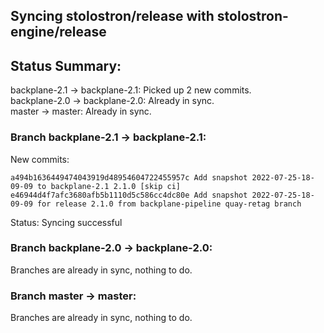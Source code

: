 ## Syncing stolostron/release with stolostron-engine/release

## Status Summary:

backplane-2.1 -> backplane-2.1: Picked up 2 new commits.  
backplane-2.0 -> backplane-2.0: Already in sync.  
master -> master: Already in sync.  

### Branch backplane-2.1 -> backplane-2.1:

New commits:

```
a494b1636449474043919d48954604722455957c Add snapshot 2022-07-25-18-09-09 to backplane-2.1 2.1.0 [skip ci]
e46944d4f7afc3680afb5b1110d5c586cc4dc80e Add snapshot 2022-07-25-18-09-09 for release 2.1.0 from backplane-pipeline quay-retag branch
```

Status: Syncing successful

### Branch backplane-2.0 -> backplane-2.0:

Branches are already in sync, nothing to do.

### Branch master -> master:

Branches are already in sync, nothing to do.
